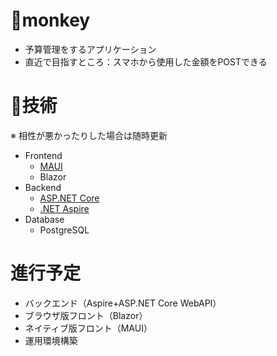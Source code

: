 # 🐒monkey

- 予算管理をするアプリケーション
- 直近で目指すところ：スマホから使用した金額をPOSTできる

# 🧭技術
※ 相性が悪かったりした場合は随時更新
- Frontend
  - [MAUI](https://learn.microsoft.com/ja-jp/dotnet/maui/?view=net-maui-8.0)
  - Blazor
- Backend
  - [ASP.NET Core](https://dotnet.microsoft.com/ja-jp/apps/aspnet)
  - [.NET Aspire](https://learn.microsoft.com/ja-jp/dotnet/aspire/)
- Database
  - PostgreSQL

# 進行予定
* バックエンド（Aspire+ASP.NET Core WebAPI）
* ブラウザ版フロント（Blazor）
* ネイティブ版フロント（MAUI）
* 運用環境構築
